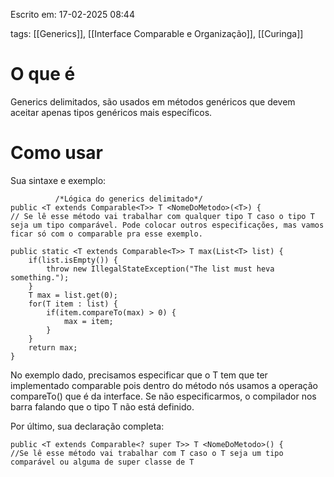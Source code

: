 Escrito em: 17-02-2025 08:44

tags: [[Generics]], [[Interface Comparable e Organização]], [[Curinga]]
# O que é 

Generics delimitados, são usados em métodos genéricos que devem aceitar apenas tipos genéricos mais específicos.
# Como usar

Sua sintaxe e exemplo:
```
          /*Lógica do generics delimitado*/
public <T extends Comparable<T>> T <NomeDoMetodo>(<T>) {
// Se lê esse método vai trabalhar com qualquer tipo T caso o tipo T seja um tipo comparável. Pode colocar outros especificações, mas vamos ficar só com o comparable pra esse exemplo.

public static <T extends Comparable<T>> T max(List<T> list) {
	if(list.isEmpty()) {
		throw new IllegalStateException("The list must heva something.");
	}
	T max = list.get(0);
	for(T item : list) {
		if(item.compareTo(max) > 0) {
			max = item;
		}
	}
	return max;
}
```

No exemplo dado, precisamos especificar que o T tem que ter implementado comparable pois dentro do método nós usamos a operação compareTo() que é da interface. Se não especificarmos, o compilador nos barra falando que o tipo T não está definido.

Por último, sua declaração completa:
```
public <T extends Comparable<? super T>> T <NomeDoMetodo>() {
//Se lê esse método vai trabalhar com T caso o T seja um tipo comparável ou alguma de super classe de T
```
